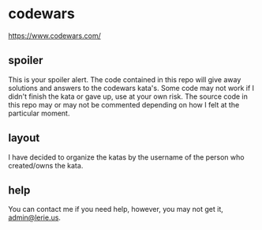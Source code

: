 # codewars
https://www.codewars.com/

## spoiler
This is your spoiler alert. The code contained in this repo will give away solutions and answers to the codewars kata's. Some code may not work if I didn't finish the kata or gave up, use at your own risk. The source code in this repo may or may not be commented depending on how I felt at the particular moment.

## layout
I have decided to organize the katas by the username of the person who created/owns the kata.

## help
You can contact me if you need help, however, you may not get it, admin@lerie.us.
